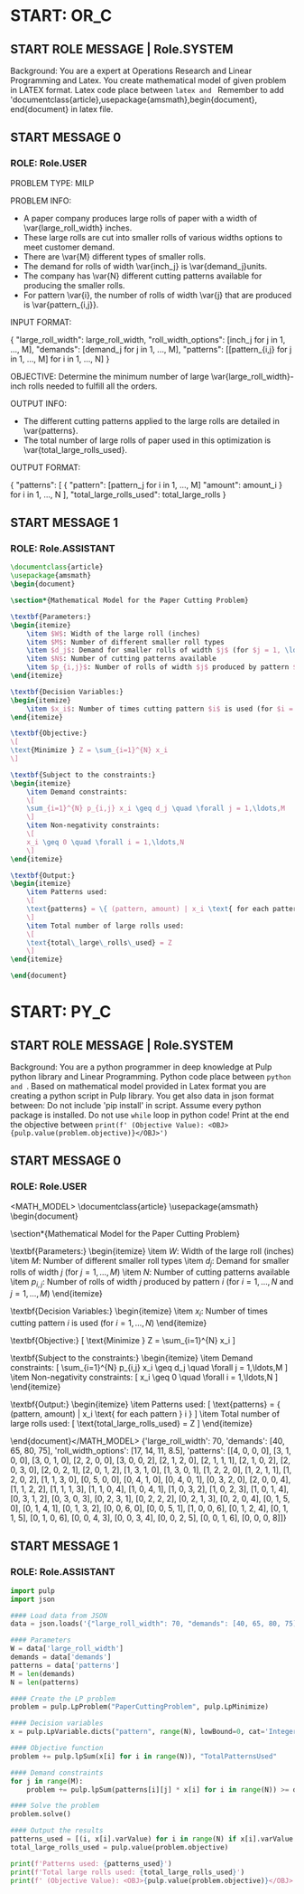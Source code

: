 # START: OR_C 
## START ROLE MESSAGE | Role.SYSTEM 
Background: You are a expert at Operations Research and Linear Programming and Latex. You create mathematical model of given problem in LATEX format. Latex code place between ```latex and ``` Remember to add 'documentclass{article},usepackage{amsmath},begin{document}, end{document} in latex file. 
## START MESSAGE 0 
### ROLE: Role.USER
<DESCRIPTION>
PROBLEM TYPE: MILP

PROBLEM INFO:

- A paper company produces large rolls of paper with a width of \var{large_roll_width} inches.
- These large rolls are cut into smaller rolls of various widths options to meet customer demand.
- There are \var{M} different types of smaller rolls.
- The demand for rolls of width \var{inch_j} ​is \var{demand_j}​ units.
- The company has \var{N} different cutting patterns available for producing the smaller rolls.
- For pattern \var{i}, the number of rolls of width \var{j} that are produced is \var{pattern_{i,j}}.

INPUT FORMAT: 

{
    "large_roll_width": large_roll_width,
    "roll_width_options": [inch_j for j in 1, ..., M],
    "demands": [demand_j for j in 1, ..., M],
    "patterns": [[pattern_{i,j} for j in 1, ..., M] for i in 1, ..., N]
}

OBJECTIVE: Determine the minimum number of large \var{large_roll_width}-inch rolls needed to fulfill all the orders.

OUTPUT INFO:

- The different cutting patterns applied to the large rolls are detailed in \var{patterns}.
- The total number of large rolls of paper used in this optimization is \var{total_large_rolls_used}.

OUTPUT FORMAT:

{
    "patterns": [
        {
         "pattern": [pattern_j for i in 1, ..., M]
         "amount": amount_i
        }
        for i in 1, ..., N
    ],
    "total_large_rolls_used": total_large_rolls
}
</DESCRIPTION>


## START MESSAGE 1 
### ROLE: Role.ASSISTANT
```latex
\documentclass{article}
\usepackage{amsmath}
\begin{document}

\section*{Mathematical Model for the Paper Cutting Problem}

\textbf{Parameters:}
\begin{itemize}
    \item $W$: Width of the large roll (inches)
    \item $M$: Number of different smaller roll types
    \item $d_j$: Demand for smaller rolls of width $j$ (for $j = 1, \ldots, M$)
    \item $N$: Number of cutting patterns available
    \item $p_{i,j}$: Number of rolls of width $j$ produced by pattern $i$ (for $i = 1, \ldots, N$ and $j = 1, \ldots, M$)
\end{itemize}

\textbf{Decision Variables:}
\begin{itemize}
    \item $x_i$: Number of times cutting pattern $i$ is used (for $i = 1, \ldots, N$)
\end{itemize}

\textbf{Objective:}
\[
\text{Minimize } Z = \sum_{i=1}^{N} x_i
\]

\textbf{Subject to the constraints:}
\begin{itemize}
    \item Demand constraints:
    \[
    \sum_{i=1}^{N} p_{i,j} x_i \geq d_j \quad \forall j = 1,\ldots,M
    \]
    \item Non-negativity constraints:
    \[
    x_i \geq 0 \quad \forall i = 1,\ldots,N
    \]
\end{itemize}

\textbf{Output:}
\begin{itemize}
    \item Patterns used:
    \[
    \text{patterns} = \{ (pattern, amount) | x_i \text{ for each pattern } i \} 
    \]
    \item Total number of large rolls used:
    \[
    \text{total\_large\_rolls\_used} = Z
    \]
\end{itemize}

\end{document}
```

# START: PY_C 
## START ROLE MESSAGE | Role.SYSTEM 
Background: You are a python programmer in deep knowledge at Pulp python library and Linear Programming. Python code place between ```python and ```. Based on mathematical model provided in Latex format you are creating a python script in Pulp library. You get also data in json format between: <DATA></DATA> Do not include 'pip install' in script. Assume every python package is installed. Do not use `while` loop in python code! Print at the end the objective between <OBJ></OBJ> `print(f' (Objective Value): <OBJ>{pulp.value(problem.objective)}</OBJ>')` 
## START MESSAGE 0 
### ROLE: Role.USER
<MATH_MODEL>
\documentclass{article}
\usepackage{amsmath}
\begin{document}

\section*{Mathematical Model for the Paper Cutting Problem}

\textbf{Parameters:}
\begin{itemize}
    \item $W$: Width of the large roll (inches)
    \item $M$: Number of different smaller roll types
    \item $d_j$: Demand for smaller rolls of width $j$ (for $j = 1, \ldots, M$)
    \item $N$: Number of cutting patterns available
    \item $p_{i,j}$: Number of rolls of width $j$ produced by pattern $i$ (for $i = 1, \ldots, N$ and $j = 1, \ldots, M$)
\end{itemize}

\textbf{Decision Variables:}
\begin{itemize}
    \item $x_i$: Number of times cutting pattern $i$ is used (for $i = 1, \ldots, N$)
\end{itemize}

\textbf{Objective:}
\[
\text{Minimize } Z = \sum_{i=1}^{N} x_i
\]

\textbf{Subject to the constraints:}
\begin{itemize}
    \item Demand constraints:
    \[
    \sum_{i=1}^{N} p_{i,j} x_i \geq d_j \quad \forall j = 1,\ldots,M
    \]
    \item Non-negativity constraints:
    \[
    x_i \geq 0 \quad \forall i = 1,\ldots,N
    \]
\end{itemize}

\textbf{Output:}
\begin{itemize}
    \item Patterns used:
    \[
    \text{patterns} = \{ (pattern, amount) | x_i \text{ for each pattern } i \} 
    \]
    \item Total number of large rolls used:
    \[
    \text{total\_large\_rolls\_used} = Z
    \]
\end{itemize}

\end{document}</MATH_MODEL>
<DATA>
{'large_roll_width': 70, 'demands': [40, 65, 80, 75], 'roll_width_options': [17, 14, 11, 8.5], 'patterns': [[4, 0, 0, 0], [3, 1, 0, 0], [3, 0, 1, 0], [2, 2, 0, 0], [3, 0, 0, 2], [2, 1, 2, 0], [2, 1, 1, 1], [2, 1, 0, 2], [2, 0, 3, 0], [2, 0, 2, 1], [2, 0, 1, 2], [1, 3, 1, 0], [1, 3, 0, 1], [1, 2, 2, 0], [1, 2, 1, 1], [1, 2, 0, 2], [1, 1, 3, 0], [0, 5, 0, 0], [0, 4, 1, 0], [0, 4, 0, 1], [0, 3, 2, 0], [2, 0, 0, 4], [1, 1, 2, 2], [1, 1, 1, 3], [1, 1, 0, 4], [1, 0, 4, 1], [1, 0, 3, 2], [1, 0, 2, 3], [1, 0, 1, 4], [0, 3, 1, 2], [0, 3, 0, 3], [0, 2, 3, 1], [0, 2, 2, 2], [0, 2, 1, 3], [0, 2, 0, 4], [0, 1, 5, 0], [0, 1, 4, 1], [0, 1, 3, 2], [0, 0, 6, 0], [0, 0, 5, 1], [1, 0, 0, 6], [0, 1, 2, 4], [0, 1, 1, 5], [0, 1, 0, 6], [0, 0, 4, 3], [0, 0, 3, 4], [0, 0, 2, 5], [0, 0, 1, 6], [0, 0, 0, 8]]}</DATA>


## START MESSAGE 1 
### ROLE: Role.ASSISTANT
```python
import pulp
import json

#### Load data from JSON
data = json.loads('{"large_roll_width": 70, "demands": [40, 65, 80, 75], "roll_width_options": [17, 14, 11, 8.5], "patterns": [[4, 0, 0, 0], [3, 1, 0, 0], [3, 0, 1, 0], [2, 2, 0, 0], [3, 0, 0, 2], [2, 1, 2, 0], [2, 1, 1, 1], [2, 1, 0, 2], [2, 0, 3, 0], [2, 0, 2, 1], [2, 0, 1, 2], [1, 3, 1, 0], [1, 3, 0, 1], [1, 2, 2, 0], [1, 2, 1, 1], [1, 2, 0, 2], [1, 1, 3, 0], [0, 5, 0, 0], [0, 4, 1, 0], [0, 4, 0, 1], [0, 3, 2, 0], [2, 0, 0, 4], [1, 1, 2, 2], [1, 1, 1, 3], [1, 1, 0, 4], [1, 0, 4, 1], [1, 0, 3, 2], [1, 0, 2, 3], [1, 0, 1, 4], [0, 3, 1, 2], [0, 3, 0, 3], [0, 2, 3, 1], [0, 2, 2, 2], [0, 2, 1, 3], [0, 2, 0, 4], [0, 1, 5, 0], [0, 1, 4, 1], [0, 1, 3, 2], [0, 0, 6, 0], [0, 0, 5, 1], [1, 0, 0, 6], [0, 1, 2, 4], [0, 1, 1, 5], [0, 1, 0, 6], [0, 0, 4, 3], [0, 0, 3, 4], [0, 0, 2, 5], [0, 0, 1, 6], [0, 0, 0, 8]]}')

#### Parameters
W = data['large_roll_width']
demands = data['demands']
patterns = data['patterns']
M = len(demands)
N = len(patterns)

#### Create the LP problem
problem = pulp.LpProblem("PaperCuttingProblem", pulp.LpMinimize)

#### Decision variables
x = pulp.LpVariable.dicts("pattern", range(N), lowBound=0, cat='Integer')

#### Objective function
problem += pulp.lpSum(x[i] for i in range(N)), "TotalPatternsUsed"

#### Demand constraints
for j in range(M):
    problem += pulp.lpSum(patterns[i][j] * x[i] for i in range(N)) >= demands[j], f"DemandConstraint_{j+1}"

#### Solve the problem
problem.solve()

#### Output the results
patterns_used = [(i, x[i].varValue) for i in range(N) if x[i].varValue > 0]
total_large_rolls_used = pulp.value(problem.objective)

print(f'Patterns used: {patterns_used}')
print(f'Total large rolls used: {total_large_rolls_used}')
print(f' (Objective Value): <OBJ>{pulp.value(problem.objective)}</OBJ>')
```

